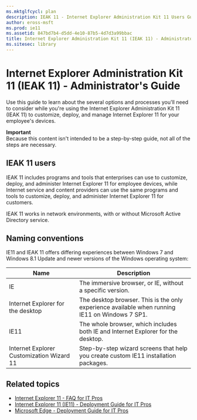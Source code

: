 ```yaml
---
ms.mktglfcycl: plan
description: IEAK 11 - Internet Explorer Administration Kit 11 Users Guide
author: eross-msft
ms.prod: ie11
ms.assetid: 847bd7b4-d5dd-4e10-87b5-4d7d3a99bbac
title: Internet Explorer Administration Kit 11 (IEAK 11) - Administrator's Guide (Internet Explorer Administration Kit 11 for IT Pros)
ms.sitesec: library
---
```



# Internet Explorer Administration Kit 11 (IEAK 11) - Administrator's Guide
Use this guide to learn about the several options and processes you'll need to consider while you're using the Internet Explorer Administration Kit 11 (IEAK 11) to customize, deploy, and manage Internet Explorer 11 for your employee's devices.

**Important**<br>
Because this content isn't intended to be a step-by-step guide, not all of the steps are necessary.

## IEAK 11 users
IEAK 11 includes programs and tools that enterprises can use to customize, deploy, and administer Internet Explorer 11 for employee devices, while Internet service and content providers can use the same programs and tools to customize, deploy, and administer Internet Explorer 11 for customers.

IEAK 11 works in network environments, with or without Microsoft Active Directory service.

## Naming conventions
IE11 and IEAK 11 offers differing experiences between Windows 7 and Windows 8.1 Update and newer versions of the Windows operating system:

|Name |Description                                                |
|-----|-----------------------------------------------------------|
|IE                                        |The immersive browser, or IE, without a specific version.  |
|Internet Explorer for the desktop         |The desktop browser. This is the only experience available when running IE11 on Windows 7 SP1.  |
|IE11                                      |The whole browser, which includes both IE and Internet Explorer for the desktop.  |
|Internet Explorer Customization Wizard 11 |Step-by-step wizard screens that help you create custom IE11 installation packages. |

## Related topics
- [Internet Explorer 11 - FAQ for IT Pros](../ie11-faq/faq-for-it-pros-ie11.md)
- [Internet Explorer 11 (IE11) - Deployment Guide for IT Pros](../ie11-deploy-guide/index.md)
- [Microsoft Edge - Deployment Guide for IT Pros](https://go.microsoft.com/fwlink/p/?LinkId=760643)

